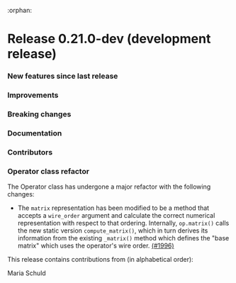 :orphan:

# Release 0.21.0-dev (development release)

<h3>New features since last release</h3>

<h3>Improvements</h3>

<h3>Breaking changes</h3>

<h3>Documentation</h3>

<h3>Contributors</h3>

<h3>Operator class refactor</h3>

The Operator class has undergone a major refactor with the following changes:

* The `matrix` representation has been modified to be a method that accepts a 
  `wire_order` argument and calculate the correct numerical representation 
  with respect to that ordering. Internally, `op.matrix()` calls the new static 
  version `compute_matrix()`, which in turn derives its information from the existing 
  `_matrix()` method which defines the "base matrix" which uses the operator's wire order.
  [(#1996)](https://github.com/PennyLaneAI/pennylane/pull/1996)

This release contains contributions from (in alphabetical order):

Maria Schuld